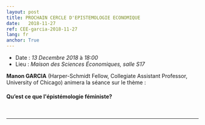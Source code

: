 ```yaml
---
layout: post
title: PROCHAIN CERCLE D'EPISTEMOLOGIE ECONOMIQUE
date:   2018-11-27
ref: CEE-garcia-2018-11-27
lang: fr
anchor: True
---
```


* Date : *13 Decembre 2018* à *18:00*
* Lieu : *Maison des Sciences Économiques, salle S17*

**Manon GARCIA** (Harper-Schmidt Fellow, Collegiate Assistant Professor, University of Chicago) animera la séance sur le thème : 
#### **Qu’est ce que l'épistémologie féministe?**
<!--more-->
<br>
<hr />
